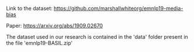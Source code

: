 Link to the dataset: https://github.com/marshallwhiteorg/emnlp19-media-bias

Paper: https://arxiv.org/abs/1909.02670

The dataset used in our research is contained in the 'data' folder present in the file 'emnlp19-BASIL.zip' 
